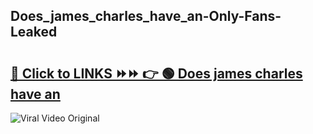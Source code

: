 
 ## Does_james_charles_have_an-Only-Fans-Leaked

# <h2><a href="https://clipsfans.com/Does_james_charles_have_an&ref=git">🔗 Click to LINKS ⏩⏩ 👉 🟢 Does james charles have an </a></h2>

<a href="https://clipsfans.com/Does_james_charles_have_an&ref=git" rel="nofollow" data-target="animated-image.originalLink"><img src="https://i.ibb.co.com/xMMVF88/686577567.gif" alt="Viral Video Original" style="max-width: 100%; display: inline-block;" data-target="animated-image.originalImage"></a>
